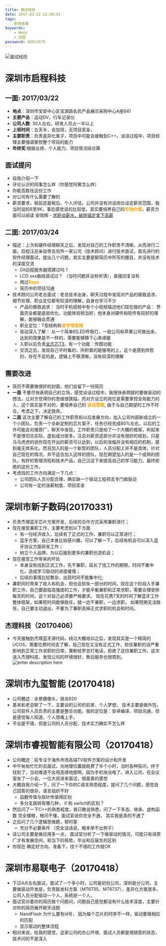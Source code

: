 ```yaml
---
title: 面试经验
date: 2017-03-22 22:20:51
tags:
	职场故事
keywords:
    - Hexo
    - 加密
password: XQX13579
---
```

![面试经历][1]

<!-- more -->

# 深圳市启程科技 
## 一面: 2017/03/22 
 - **地点**：深圳市宝安中心区宝源路名优产品展示采购中心A座641 
 - **主要产品**：运动DV，行车记录仪
 - **公司人数**: 30人左右，研发人员占一半以上
 - **上班时间**：五天半，会加班，无项目奖金，
 - **主要职责**：负责差异化案子，项目中可能会接触到C++，谈话过程中，项目经理主要强调掌控整个项目的能力
 - **年终奖**:根据业绩、个人能力、项目情况结合算

## 面试提问

 - 自我介绍一下
 - 评论认识的同事怎么样（你感觉阿黄怎么样）
 - 你能否胜任这份工作
 - 对公司有什么需要了解的
 - 薪资要求，税前还是税后，个人评估，公司并没有对该岗位设定薪资范围，我当时说的8至9K，事后感觉说的比较低，其实要培养自己的<font color=#fea304>**市场价值**</font>，薪资方面可以阅读 安晓辉 - [求职谈薪水，破除锚定拿下高薪][2]

## 二面: 2017/03/24

 - 描述：上次和硬件经理聊天之后，发现对自己的工作职责不清晰，从而进行二面，启程汪总亲自带去另外一家公司（技术顾问）进行技术面试，首先进行的软件经理面试，提出几个问题，其实主要是聊简历中所写的醒目，并没有技术的深度交流
   - Git远程服务器搭建过吗？
   - LCD xxx曲线调试过？ （当时问题并没有听清），直接回复没有
   - 用过<font color=#fea304>**Repo**</font>
   - 简历中的项目沟通 
 - 技术顾问公司老总面试：老总技术出身，聊天过程中发现对产品的极致追求、细节处理、职业定位都有较深的理解，自身也学习不少
   - 产品的极致追求： 当时手机视频中有个小视频描述他们现在做的产品： 界面完全都是底层优化、功能体验相当好，他本身对硬件和软件有较好的理解，能够融会贯通
   - 职业定位：T型结构和<font color=#fea304>**金字塔思维**</font>
   - 驱动深入了解： 从一个简单的LED呼吸灯，一般公司和苹果公司做出来，达到的效果是不一样的，需要能够静下心来琢磨
   - 入职以后负责[全志芯T3][3]，有一个功能：传图功能
   - 交流之后，发现自己平时看的、所积累的能够用的上，这个是感到欣慰的，存在不足的是，逻辑上不够清晰，没有较深的理解

## 需要改进

 - 简历不需要做很好的封面，他们会留下一份简历
 - **一面** 不要尽快表明自己的立场，感觉谈话过程中，我很快表明就时要做驱动的想法，让对方觉得你的思维很狭隘，而对方设立的岗位是需要掌控全局能力的人，这个其实是不对的，要培养自己的 <font color=#fea304>**谈话策略**</font>, 由于与自己期望的工作不符合，考虑之下，决定放弃。 
 - **二面** 这次主要了解自己的工作职责和以后发展方向，加入公司内部新成立的一个小团队，负责一个全新定制的芯片案子，任务已经完成80%左右，以后的工作可能会对接原厂，聊天中发现，工作职责只是给了一个大概的框架，听起来不是很切合实际，虚拟成分居多，汪总对薪资这部分并没有很好的规划，只是马马虎虎的说你现在开出的薪资可以达到，以后的涨幅并没有相应的机制，感到毫无体系化。而且加入的是一个新型的团队，人员分配上并不是具体，针对自己现在的情况，并不适合加入这样的团队，现在期望加入的是一个成熟的团队，有好的管理流程和技术产品，自己沉淀下来提高自己的学习能力。最终拒绝的这份工作。 
 - 考虑找的工作方向满足一下几点：
   - 公司团队人员分配合理，确实缺一个驱动工程师去专门做驱动
   - 公司有一定的涨薪制度、项目奖金 	



# 深圳市新子数码(20170331)

 - 负责杰理蓝牙芯片方案开发，后续的合作方式采用兼职进行；
 - 现在接受兼职工作，主要考虑到以下方面
   - 有一份经济收入，后续有了正式的工作，兼职可以正常进行；
   - 蓝牙方案，自己本身比较感兴趣，可以了解一下，后续有机会可以深入蓝牙协议方面研发工作；
   - 树立个人品牌，为以后接到更多的兼职创造机会；
 - 现在接受工作带来的坏处
   - 本身没有找到正式工作，先干兼职，延长了找工作的期限，时间不集中化，造成学习驱动的进度缓慢；
   - 后续的事情比较繁杂，出现时间不能集中化;
 - 兼职同时带来了收入和机会，但也会损失一部分的时间，现在这个阶段入手兼职工作，自己要面临高强度的工作，才能平衡兼职和正常求职，需要合理安排每天的时间，这个对自己必须要严格要求。 现在花费7天的时间了解蓝牙工作整体框架，如果短时间能够胜任，就一边干兼职，一边求职， 如果短期无法胜任，自己要主动退出，不要为了兼职丢掉正式求职的机会和时间。  

## 杰理科技（20170406）
 -  今天接触到杰理蓝牙源代码，经过大概培训之后，发现其实是一个精简的UCOS，需要花费时间去了解，自己现在又没有正式工作，担任兼职的话严重影响到正常工作求职的日常，果断给罗总打电话，拒绝了这份兼职工作。这次进入杰理科技，发现公司的环境很好，售后服务也很周到。
![enter description here][4]

# 深圳市九玺智能 (20170418)
  - 公司概述：全景摄像头，骁龙820 
  - 基本和老总聊了一下，主要谈的公司的前景、个人梦想， 技术主要是做外包，公司软件人员负责的主要是整合功能，我的定位是：安卓编译、项目沟通，但是感觉每人知道，个人很难上手，
  - 平台是不错，但是公司的人员分配，技术实力确实不怎么样 


# 深圳市睿视智能有限公司（20170418）
 - 公司概述：前专注于海外市场高端TV软件方案的设计和开发
 - 中午匆匆忙忙的去面试，光地理位置就耗费了半个小时，当时各种狂问，终于找到了，当初难道不会用高德地图啊，因为手机快没电了。进入公司，在会议室坐了一小会。一位大叔进来面试，很面善的感觉
 - 大概自我介绍一下，问了一下你的C语言熟悉程度，提问了几个问题，感觉自己回答的很杂，语言组织不好
   - 函数传值与指针传值得区别 
   - 多分支跳转有哪几种， if 和 switch的区别？
 - 然后问了一下C++的熟悉程度，我只敢说熟悉，问了一下多态、继承、虚构函数 完全傻眼，根问不懂，面试官说你完全不通， 其实我是真的不通了
 - 之后问了几个逻辑思维题，顿时蒙
   - 充分不必要条件 （完全没话说，根本举不出例子）
 - 该公司主要是做应用多一点， 面试官分析了一下做驱动的情况，可能只有进原厂才有发展空间，和当下的局势，毕业和应届生的区别
 - 你现在 确定好方向，准备下，找个不错的工作就OK  


# 深圳市易联电子（20170418）

 - 下过4点左右面试，面试了一个多小时，公司是初创公司，深圳是分公司，主要做驱动开发层，负责联发科方案（MT6735、MT6737），差异化方案居多，公司人员分配驱动一个人，系统层一个人，
 - 面试官对着你的简历挨个问题问，问题自己感觉都没有什么技术深度，主要针对你的简历展开聊天话题
   - NandFlash 为什么要有id号， 因为每个芯片的时序不一样，驱动要做相应的匹配 
   - 显示驱动的整体流程
 - 相对来说，给我的感觉，这家公司的办公环境、面试人员都是很随意的状态，技术问的不是深入

  [1]: http://oimqf80rv.bkt.clouddn.com/1490495345731.jpg "面试-01.jpg"
  [2]: http://blog.csdn.net/foruok/article/details/64903656
  [3]: http://www.allwinnertech.com/index.php?c=product&a=index&id=41
  [4]: http://oimqf80rv.bkt.clouddn.com/1491491401120.jpg "开发板 - 1.jpg"
